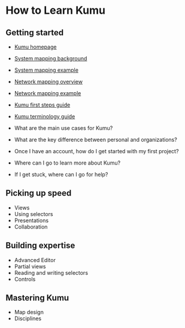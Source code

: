 #   How to Learn Kumu

## Getting started

- [Kumu homepage](https://kumu.io/)
- [System mapping background](/guides/system-mapping.md)
- [System mapping example](https://www.kumu.io/hewlettfoundation/hewlett-foundation-madison-initiative)
- [Network mapping overview](/guides/sna-network-mapping.md)
- [Network mapping example](https://kumu.kumu.io/stewardship-networks-in-baltimore)
- [Kumu first steps guide](/getting-started/first-steps.md)
- [Kumu terminology guide](/overview/kumus-architecture.md)

- What are the main use cases for Kumu?
- What are the key difference between personal and organizations?
- Once I have an account, how do I get started with my first project?
- Where can I go to learn more about Kumu?
- If I get stuck, where can I go for help?

## Picking up speed

- Views
- Using selectors
- Presentations
- Collaboration


## Building expertise

- Advanced Editor
- Partial views
- Reading and writing selectors
- Controls


## Mastering Kumu

- Map design
- Disciplines
